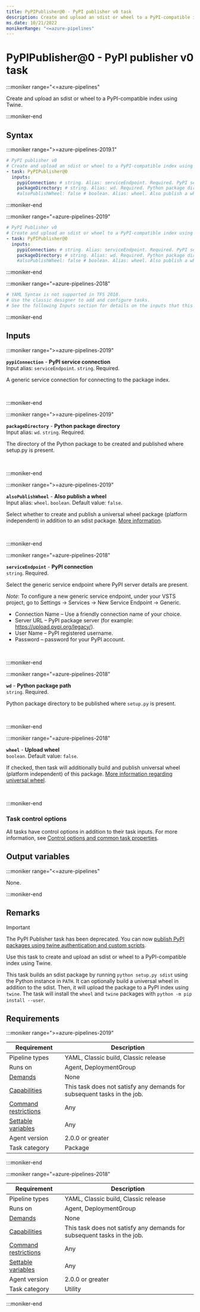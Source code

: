 ```yaml
---
title: PyPIPublisher@0 - PyPI publisher v0 task
description: Create and upload an sdist or wheel to a PyPI-compatible index using Twine.
ms.date: 10/21/2022
monikerRange: "<=azure-pipelines"
---
```


# PyPIPublisher@0 - PyPI publisher v0 task

<!-- :::description::: -->
:::moniker range="<=azure-pipelines"

<!-- :::editable-content name="description"::: -->
Create and upload an sdist or wheel to a PyPI-compatible index using Twine.
<!-- :::editable-content-end::: -->

:::moniker-end
<!-- :::description-end::: -->

<!-- :::syntax::: -->
## Syntax

:::moniker range=">=azure-pipelines-2019.1"

```yaml
# PyPI publisher v0
# Create and upload an sdist or wheel to a PyPI-compatible index using Twine.
- task: PyPIPublisher@0
  inputs:
    pypiConnection: # string. Alias: serviceEndpoint. Required. PyPI service connection. 
    packageDirectory: # string. Alias: wd. Required. Python package directory. 
    #alsoPublishWheel: false # boolean. Alias: wheel. Also publish a wheel. Default: false.
```

:::moniker-end

:::moniker range="=azure-pipelines-2019"

```yaml
# PyPI Publisher v0
# Create and upload an sdist or wheel to a PyPI-compatible index using Twine.
- task: PyPIPublisher@0
  inputs:
    pypiConnection: # string. Alias: serviceEndpoint. Required. PyPI service connection. 
    packageDirectory: # string. Alias: wd. Required. Python package directory. 
    #alsoPublishWheel: false # boolean. Alias: wheel. Also publish a wheel. Default: false.
```

:::moniker-end

:::moniker range="=azure-pipelines-2018"

```yaml
# YAML Syntax is not supported in TFS 2018.
# Use the classic designer to add and configure tasks.
# See the following Inputs section for details on the inputs that this task supports.
```

:::moniker-end
<!-- :::syntax-end::: -->

<!-- :::inputs::: -->
## Inputs

<!-- :::item name="pypiConnection"::: -->
:::moniker range=">=azure-pipelines-2019"

**`pypiConnection`** - **PyPI service connection**<br>
Input alias: `serviceEndpoint`. `string`. Required.<br>
<!-- :::editable-content name="helpMarkDown"::: -->
A generic service connection for connecting to the package index.
<!-- :::editable-content-end::: -->
<br>

:::moniker-end
<!-- :::item-end::: -->
<!-- :::item name="packageDirectory"::: -->
:::moniker range=">=azure-pipelines-2019"

**`packageDirectory`** - **Python package directory**<br>
Input alias: `wd`. `string`. Required.<br>
<!-- :::editable-content name="helpMarkDown"::: -->
The directory of the Python package to be created and published where setup.py is present.
<!-- :::editable-content-end::: -->
<br>

:::moniker-end
<!-- :::item-end::: -->
<!-- :::item name="alsoPublishWheel"::: -->
:::moniker range=">=azure-pipelines-2019"

**`alsoPublishWheel`** - **Also publish a wheel**<br>
Input alias: `wheel`. `boolean`. Default value: `false`.<br>
<!-- :::editable-content name="helpMarkDown"::: -->
Select whether to create and publish a universal wheel package (platform independent) in addition to an sdist package. [More information](https://packaging.python.org/tutorials/distributing-packages/#wheels).
<!-- :::editable-content-end::: -->
<br>

:::moniker-end
<!-- :::item-end::: -->
<!-- :::item name="serviceEndpoint"::: -->
:::moniker range="=azure-pipelines-2018"

**`serviceEndpoint`** - **PyPI connection**<br>
`string`. Required.<br>
<!-- :::editable-content name="helpMarkDown"::: -->
Select the generic service endpoint where PyPI server details are present.

*Note*: To configure a new generic service endpoint, under your VSTS project, go to Settings -> Services -> New Service Endpoint -> Generic.

- Connection Name – Use a friendly connection name of your choice.
- Server URL – PyPI package server (for example: https://upload.pypi.org/legacy/).
- User Name – PyPI registered username.
- Password – password for your PyPI account.
<!-- :::editable-content-end::: -->
<br>

:::moniker-end
<!-- :::item-end::: -->
<!-- :::item name="wd"::: -->
:::moniker range="=azure-pipelines-2018"

**`wd`** - **Python package path**<br>
`string`. Required.<br>
<!-- :::editable-content name="helpMarkDown"::: -->
Python package directory to be published where `setup.py` is present.
<!-- :::editable-content-end::: -->
<br>

:::moniker-end
<!-- :::item-end::: -->
<!-- :::item name="wheel"::: -->
:::moniker range="=azure-pipelines-2018"

**`wheel`** - **Upload wheel**<br>
`boolean`. Default value: `false`.<br>
<!-- :::editable-content name="helpMarkDown"::: -->
If checked, then task will additionally build and publish universal wheel (platform independent) of this package. [More information regarding universal wheel](https://packaging.python.org/tutorials/distributing-packages/#wheels).
<!-- :::editable-content-end::: -->
<br>

:::moniker-end
<!-- :::item-end::: -->

### Task control options

All tasks have control options in addition to their task inputs. For more information, see [Control options and common task properties](/azure/devops/pipelines/yaml-schema/steps-task#common-task-properties).
<!-- :::inputs-end::: -->

<!-- :::outputVariables::: -->
## Output variables

:::moniker range="<=azure-pipelines"

None.

:::moniker-end
<!-- :::outputVariables-end::: -->

<!-- :::remarks::: -->
<!-- :::editable-content name="remarks"::: -->
## Remarks

> [!IMPORTANT]
> The PyPI Publisher task has been deprecated. You can now [publish PyPI packages using twine authentication and custom scripts](/azure/devops/pipelines/artifacts/pypi).

Use this task to create and upload an sdist or wheel to a PyPI-compatible index using Twine.

This task builds an sdist package by running `python setup.py sdist` using the Python instance in `PATH`.
It can optionally build a universal wheel in addition to the sdist.
Then, it will upload the package to a PyPI index using `twine`.
The task will install the `wheel` and `twine` packages with `python -m pip install --user`.
<!-- :::editable-content-end::: -->
<!-- :::remarks-end::: -->

<!-- :::examples::: -->
<!-- :::editable-content name="examples"::: -->
<!-- :::editable-content-end::: -->
<!-- :::examples-end::: -->

<!-- :::properties::: -->
## Requirements

:::moniker range=">=azure-pipelines-2019"

| Requirement | Description |
|-------------|-------------|
| Pipeline types | YAML, Classic build, Classic release |
| Runs on | Agent, DeploymentGroup |
| [Demands](/azure/devops/pipelines/process/demands) | None |
| [Capabilities](/azure/devops/pipelines/agents/agents#capabilities) | This task does not satisfy any demands for subsequent tasks in the job. |
| [Command restrictions](/azure/devops/pipelines/security/templates#agent-logging-command-restrictions) | Any |
| [Settable variables](/azure/devops/pipelines/security/templates#agent-logging-command-restrictions) | Any |
| Agent version |  2.0.0 or greater |
| Task category | Package |

:::moniker-end

:::moniker range="=azure-pipelines-2018"

| Requirement | Description |
|-------------|-------------|
| Pipeline types | YAML, Classic build, Classic release |
| Runs on | Agent, DeploymentGroup |
| [Demands](/azure/devops/pipelines/process/demands) | None |
| [Capabilities](/azure/devops/pipelines/agents/agents#capabilities) | This task does not satisfy any demands for subsequent tasks in the job. |
| [Command restrictions](/azure/devops/pipelines/security/templates#agent-logging-command-restrictions) | Any |
| [Settable variables](/azure/devops/pipelines/security/templates#agent-logging-command-restrictions) | Any |
| Agent version |  2.0.0 or greater |
| Task category | Utility |

:::moniker-end
<!-- :::properties-end::: -->

<!-- :::see-also::: -->
<!-- :::editable-content name="seeAlso"::: -->
<!-- :::editable-content-end::: -->
<!-- :::see-also-end::: -->
